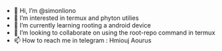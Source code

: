 - 👋 Hi, I’m @simonliono
- 👀 I’m interested in termux and phyton utilies
- 🌱 I’m currently learning rooting a android device
- 💞️ I’m looking to collaborate on using the root-repo command in termux
- 📫 How to reach me in telegram : Hmiouj Aourus

<!---
simonliono/simonliono is a ✨ special ✨ repository because its `README.md` (this file) appears on your GitHub profile.
You can click the Preview link to take a look at your changes.
--->
